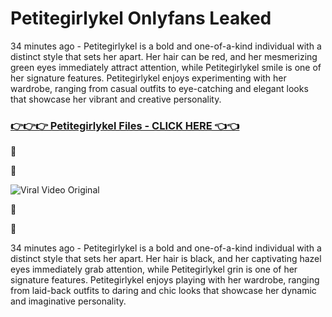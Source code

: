 # Petitegirlykel Onlyfans Leaked

<p>34 minutes ago - Petitegirlykel is a bold and one-of-a-kind individual with a distinct style that sets her apart. Her hair can be red, and her mesmerizing green eyes immediately attract attention, while Petitegirlykel smile is one of her signature features. Petitegirlykel enjoys experimenting with her wardrobe, ranging from casual outfits to eye-catching and elegant looks that showcase her vibrant and creative personality.</p><p>
<h3><a href="https://fansleaks.com-getfree.pro/petitegirlykel" rel="nofollow">👉👉👉 Petitegirlykel Files - CLICK HERE 👈👈</a></h3>
<p>🔻</p>
<p>🔻</p> <p>
<a href="https://fansleaks.com-getfree.pro/petitegirlykel" rel="nofollow"><img src="https://i.imgur.com/0ZbtXZ5.gif" alt="Viral Video Original" style="max-width: 100%; display: inline-block;" data-target="animated-image.originalImage"></a>
<p>🔻</p>
<p>🔻</p> <p>34 minutes ago - Petitegirlykel is a bold and one-of-a-kind individual with a distinct style that sets her apart. Her hair is black, and her captivating hazel eyes immediately grab attention, while Petitegirlykel grin is one of her signature features. Petitegirlykel enjoys playing with her wardrobe, ranging from laid-back outfits to daring and chic looks that showcase her dynamic and imaginative personality.</p>